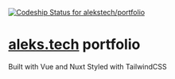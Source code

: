 [![Codeship Status for alekstech/portfolio](https://app.codeship.com/projects/e503eff0-e0b4-0137-6271-1ad4e0b5a119/status?branch=master)](https://app.codeship.com/projects/372460)

# [aleks.tech](https://aleks.tech) portfolio

Built with Vue and Nuxt
Styled with TailwindCSS
